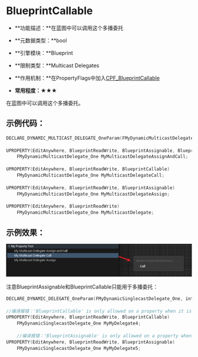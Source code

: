 # BlueprintCallable

- **功能描述：**在蓝图中可以调用这个多播委托

- **元数据类型：**bool
- **引擎模块：**Blueprint
- **限制类型：**Multicast Delegates
- **作用机制：**在PropertyFlags中加入[CPF_BlueprintCallable](../../../../Flags/EPropertyFlags/CPF_BlueprintCallable.md)
- **常用程度：**★★★

在蓝图中可以调用这个多播委托。

## 示例代码：

```cpp
DECLARE_DYNAMIC_MULTICAST_DELEGATE_OneParam(FMyDynamicMulticastDelegate_One, int32, Value);

UPROPERTY(EditAnywhere, BlueprintReadWrite, BlueprintAssignable, BlueprintCallable)
	FMyDynamicMulticastDelegate_One MyMulticastDelegateAssignAndCall;

UPROPERTY(EditAnywhere, BlueprintReadWrite, BlueprintCallable)
	FMyDynamicMulticastDelegate_One MyMulticastDelegateCall;

UPROPERTY(EditAnywhere, BlueprintReadWrite, BlueprintAssignable)
	FMyDynamicMulticastDelegate_One MyMulticastDelegateAssign;

UPROPERTY(EditAnywhere, BlueprintReadWrite)
	FMyDynamicMulticastDelegate_One MyMulticastDelegate;
```

## 示例效果：

![Untitled](Untitled.png)

注意BlueprintAssignable和BlueprintCallable只能用于多播委托：

```cpp
DECLARE_DYNAMIC_DELEGATE_OneParam(FMyDynamicSinglecastDelegate_One, int32, Value);

//编译报错：'BlueprintCallable' is only allowed on a property when it is a multicast delegate
UPROPERTY(EditAnywhere, BlueprintReadWrite, BlueprintCallable)
	FMyDynamicSinglecastDelegate_One MyMyDelegate4;

	//编译报错：'BlueprintAssignable' is only allowed on a property when it is a multicast delegate
UPROPERTY(EditAnywhere, BlueprintReadWrite, BlueprintAssignable)
	FMyDynamicSinglecastDelegate_One MyMyDelegate5;
```